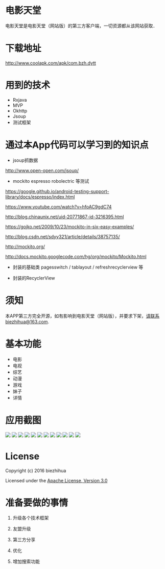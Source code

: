 
# 电影天堂

电影天堂是电影天堂（网站版）的第三方客户端，一切资源都从该网站获取．

# 下载地址

http://www.coolapk.com/apk/com.bzh.dytt

# 用到的技术

* Rxjava
* MVP
* Okhttp
* Jsoup
* 测试框架

# 通过本App代码可以学习到的知识点

* jsoup抓数据

http://www.open-open.com/jsoup/

* mockito espresso robolectric 等测试

https://google.github.io/android-testing-support-library/docs/espresso/index.html

https://www.youtube.com/watch?v=hfoAC9gdC74

http://blog.chinaunix.net/uid-20771867-id-3216395.html

https://gojko.net/2009/10/23/mockito-in-six-easy-examples/

http://blog.csdn.net/sdyy321/article/details/38757135/

http://mockito.org/

http://docs.mockito.googlecode.com/hg/org/mockito/Mockito.html

* 封装的基础类 pagesswitch / tablayout / refreshrecyclerview 等

* 封装的RecyclerView

# 须知

本APP第三方完全开源，如有影响到电影天堂（网站版），并要求下架，请联系biezhihua@163.com.

# 基本功能

* 电影
* 电视
* 综艺
* 动漫
* 游戏
* 妹子
* 详情

# 应用截图

![](https://github.com/biezhihua/DYTT/raw/master/resource/1.png)
![](https://github.com/biezhihua/DYTT/raw/master/resource/2.png)
![](https://github.com/biezhihua/DYTT/raw/master/resource/3.png)
![](https://github.com/biezhihua/DYTT/raw/master/resource/4.png)
![](https://github.com/biezhihua/DYTT/raw/master/resource/5.png)
![](https://github.com/biezhihua/DYTT/raw/master/resource/6.png)
![](https://github.com/biezhihua/DYTT/raw/master/resource/7.png)
![](https://github.com/biezhihua/DYTT/raw/master/resource/8.png)
![](https://github.com/biezhihua/DYTT/raw/master/resource/9.png)
![](https://github.com/biezhihua/DYTT/raw/master/resource/10.png)
![](https://github.com/biezhihua/DYTT/raw/master/resource/11.png)
![](https://github.com/biezhihua/DYTT/raw/master/resource/12.png)

# License

Copyright (c) 2016 biezhihua

Licensed under the [Apache License, Version 3.0](https://opensource.org/licenses/GPL-3.0)

# 准备要做的事情

1. 升级各个技术框架

1. 友盟升级

2. 第三方分享

3. 优化

4. 增加搜索功能

